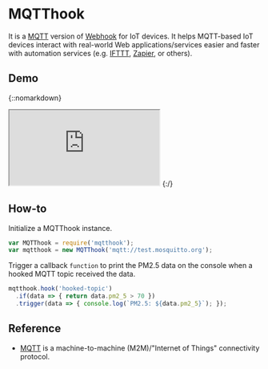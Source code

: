 # MQTThook
It is a [MQTT][mqtt] version of [Webhook][webhook] for IoT devices. It helps MQTT-based IoT devices interact with real-world Web applications/services easier and faster with automation services (e.g. [IFTTT][ifttt], [Zapier][zapier], or others).

## Demo
{::nomarkdown}
<iframe src="https://runkit.com/e?name=runkit-embed-0&preamble=&source=var%20MQTThook%20%3D%20require(%27mqtthook%27)%3B%0Avar%20mqtthook%20%3D%20new%20MQTThook(%27mqtt%3A%2F%2Ftest.mosquitto.org%27)%3B%0Amqtthook.hook(%27hooked-topic%27)%0A%20%20.trigger(data%20%3D%3E%20%7B%20console.log(%60PM2.5%3A%20%24%7Bdata.pm2_5%7D%60)%3B%20%7D)%3B&location=https%3A%2F%2Frunkit.com%2Fdocs%2Fembed&readOnly=false&sendResults=false&minHeight=&=&url=%2Fapi%2Fusers%2Fevanxd%2Frepositories%2F58d3718a56cbc800140fb5ad%2Fbranches%2Fmaster"></iframe>
{:/}

## How-to
Initialize a MQTThook instance.
```js
var MQTThook = require('mqtthook');
var mqtthook = new MQTThook('mqtt://test.mosquitto.org');
```

Trigger a callback `function` to print the PM2.5 data on the console when a hooked MQTT topic received the data.
```js
mqtthook.hook('hooked-topic')
  .if(data => { return data.pm2_5 > 70 })
  .trigger(data => { console.log(`PM2.5: ${data.pm2_5}`); });
```

## Reference
- [MQTT][mqtt] is a machine-to-machine (M2M)/"Internet of Things" connectivity protocol.

[webhook]: https://en.wikipedia.org/wiki/Webhook
[mqtt]: http://mqtt.org
[ifttt]: https://ifttt.com
[zapier]: https://zapier.com
[google-sheets]: https://www.google.com/intl/en/sheets/about/
